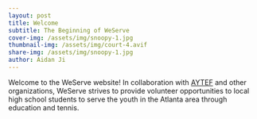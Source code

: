 ```yaml
---
layout: post
title: Welcome
subtitle: The Beginning of WeServe
cover-img: /assets/img/snoopy-1.jpg
thumbnail-img: /assets/img/court-4.avif
share-img: /assets/img/snoopy-1.jpg
author: Aidan Ji
---
```



Welcome to the WeServe website! In collaboration with [AYTEF](https://www.aytef.org/) and other organizations, WeServe strives to provide volunteer opportunities to local high school students to serve the youth in the Atlanta area through education and tennis.
